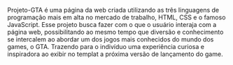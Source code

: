 Projeto-GTA é uma página da web criada utilizando as três linguagens de programação mais em alta no mercado de trabalho, HTML, CSS e o famoso JavaScript. Esse projeto busca fazer com o que o usuário interaja com a página web, possibilitando ao mesmo tempo que diversão e conhecimento se intercalem ao abordar um dos jogos mais conhecidos do mundo dos games, o GTA. Trazendo para o indivíduo uma experiência curiosa e inspiradora ao exibir no templat a próxima versão de lançamento do game.
